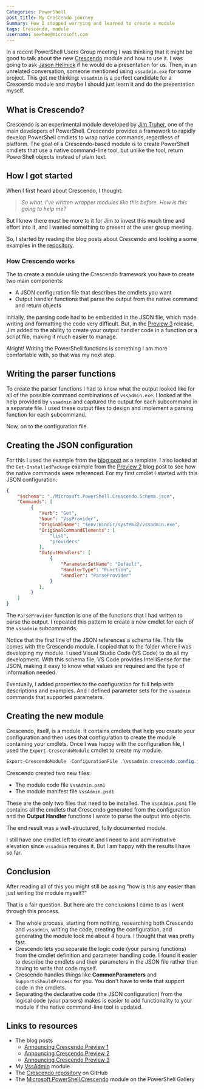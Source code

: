 ```yaml
---
Categories: PowerShell
post_title: My Crescendo journey
Summary: How I stopped worrying and learned to create a module
tags: Crescendo, module
username: sewhee@microsoft.com
---
```

In a recent PowerShell Users Group meeting I was thinking that it might be good to talk about the
new [Crescendo][blog1] module and how to use it. I was going to ask [Jason Helmick][jason] if he
would do a presentation for us. Then, in an unrelated conversation, someone mentioned using
`vssadmin.exe` for some project. This got me thinking: `vssadmin` is a perfect candidate for a
Crescendo module and maybe I should just learn it and do the presentation myself.

## What is Crescendo?

Crescendo is an experimental module developed by [Jim Truher][jim], one of the main developers of
PowerShell. Crescendo provides a framework to rapidly develop PowerShell cmdlets to wrap native
commands, regardless of platform. The goal of a Crescendo-based module is to create PowerShell
cmdlets that use a native command-line tool, but unlike the tool, return PowerShell objects instead
of plain text.

## How I got started

When I first heard about Crescendo, I thought:

> _So what. I've written wrapper modules like this before. How is this going to help me?_

But I knew there must be more to it for Jim to invest this much time and effort into it, and I
wanted something to present at the user group meeting.

So, I started by reading the blog posts about Crescendo and looking a some examples in the
[repository][repo].

### How Crescendo works

The to create a module using the Crescendo framework you have to create two main components:

- A JSON configuration file that describes the cmdlets you want
- Output handler functions that parse the output from the native command and return objects

Initially, the parsing code had to be embedded in the JSON file, which made writing and formatting
the code very difficult. But, in the [Preview 3][blog3] release, Jim added to the ability to create
your output handler code in a function or a script file, making it much easier to manage.

Alright! Writing the PowerShell functions is something I am more comfortable with, so that was my
next step.

## Writing the parser functions

To create the parser functions I had to know what the output looked like for all of the possible
command combinations of `vssadmin.exe`. I looked at the help provided by `vssadmin` and captured the
output for each subcommand in a separate file. I used these output files to design and implement a
parsing function for each subcommand.

Now, on to the configuration file.

## Creating the JSON configuration

For this I used the example from the [blog post][blog3] as a template. I also looked at the
`Get-InstalledPackage` example from the [Preview 2][blog2] blog post to see how the native commands
were referenced. For my first cmdlet I started with this JSON configuration:

```json
{
    "$schema": "./Microsoft.PowerShell.Crescendo.Schema.json",
    "Commands": [
         {
            "Verb": "Get",
            "Noun": "VssProvider",
            "OriginalName": "$env:Windir/system32/vssadmin.exe",
            "OriginalCommandElements": [
                "list",
                "providers"
            ],
            "OutputHandlers": [
                {
                    "ParameterSetName": "Default",
                    "HandlerType": "Function",
                    "Handler": "ParseProvider"
                }
            ],
         }
    ]
}
```

The `ParseProvider` function is one of the functions that I had written to parse the output. I
repeated this pattern to create a new cmdlet for each of the `vssadmin` subcommands.

Notice that the first line of the JSON references a schema file. This file comes with the Crescendo
module. I copied that to the folder where I was developing my module. I used Visual Studio Code (VS
Code) to do all my development. With this schema file, VS Code provides IntelliSense for the JSON,
making it easy to know what values are required and the type of information needed.

Eventually, I added properties to the configuration for full help with descriptions and examples.
And I defined parameter sets for the `vssadmin` commands that supported parameters.

## Creating the new module

Crescendo, itself, is a module. It contains cmdlets that help you create your configuration and then
uses that configuration to create the module containing your cmdlets. Once I was happy with the
configuration file, I used the `Export-CrescendoModule` cmdlet to create my module.

```powershell
Export-CrescendoModule -ConfigurationFile .\vssadmin.crescendo.config.json -ModuleName VssAdmin.psm1
```

Crescendo created two new files:

- The module code file `VssAdmin.psm1`
- The module manifest file `VssAdmin.psd1`

These are the only two files that need to be installed. The `VssAdmin.psm1` file contains all the
cmdlets that Crescendo generated from the configuration and the **Output Handler** functions I
wrote to parse the output into objects.

The end result was a well-structured, fully documented module.

I still have one cmdlet left to create and I need to add administrative elevation since `vssadmin`
requires it. But I am happy with the results I have so far.

## Conclusion

After reading all of this you might still be asking "how is this any easier than just writing the
module myself?"

That is a fair question. But here are the conclusions I came to as I went through this process.

- The whole process, starting from nothing, researching both Crescendo and `vssadmin`, writing the
  code, creating the configuration, and generating the module took me about 4 hours. I thought that
  was pretty fast.
- Crescendo lets you separate the logic code (your parsing functions) from the cmdlet definition and
  parameter handling code. I found it easier to describe the cmdlets and their parameters in the
  JSON file rather than having to write that code myself.
- Crescendo handles things like **CommonParameters** and `SupportsShouldProcess` for you. You don't
  have to write that support code in the cmdlets.
- Separating the declarative code (the JSON configuration) from the logical code (your parsers)
  makes is easier to add functionality to your module if the native command-line tool is updated.

## Links to resources

- The blog posts
  - [Announcing Crescendo Preview 1][blog1]
  - [Announcing Crescendo Preview 2][blog2]
  - [Announcing Crescendo Preview 3][blog3]
- My [VssAdmin][vssadmin] module
- The [Crescendo repository][repo] on GitHub
- The [Microsoft.PowerShell.Crescendo][gallery] module on the PowerShell Gallery

<!-- link references -->
[blog1]: https://devblogs.microsoft.com/powershell/announcing-powershell-crescendo-preview-1/
[blog2]: https://devblogs.microsoft.com/powershell/announcing-powershell-crescendo-preview-2/
[blog3]: https://devblogs.microsoft.com/powershell/announcing-powershell-crescendo-preview-3/
[jim]: https://devblogs.microsoft.com/powershell/author/jimtrumicrosoft-com/
[jason]: https://devblogs.microsoft.com/powershell/author/jahelmic/
[repo]: https://github.com/PowerShell/Crescendo
[vssadmin]: https://github.com/sdwheeler/modules/vssadmin
[gallery]: https://www.powershellgallery.com/packages/Microsoft.PowerShell.Crescendo
